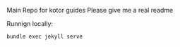 Main Repo for kotor guides Please give me a real readme

Runnign locally:
```
bundle exec jekyll serve
```